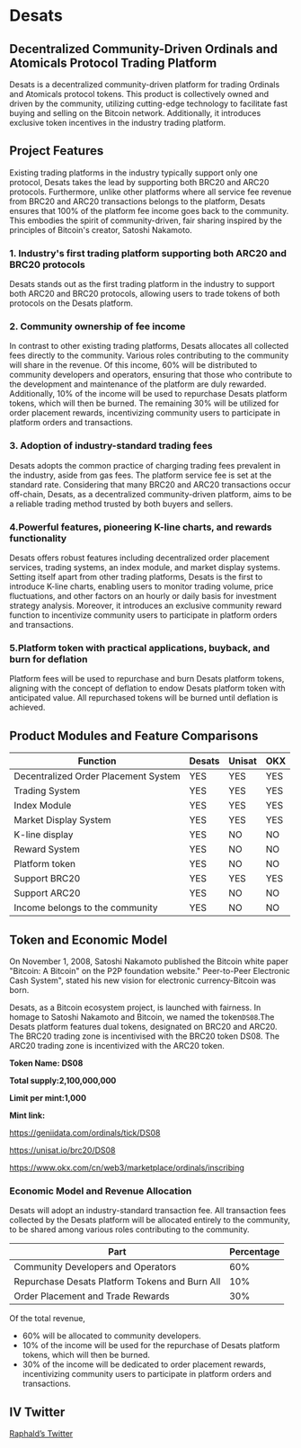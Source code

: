 # Desats

## Decentralized Community-Driven Ordinals and Atomicals Protocol Trading Platform

Desats is a decentralized community-driven platform for trading Ordinals and Atomicals protocol tokens. This product is collectively owned and driven by the community, utilizing cutting-edge technology to facilitate fast buying and selling on the Bitcoin network. Additionally, it introduces exclusive token incentives in the industry trading platform.

## Project Features

Existing trading platforms in the industry typically support only one protocol, Desats takes the lead by supporting both BRC20 and ARC20 protocols. Furthermore, unlike other platforms where all service fee revenue from BRC20 and ARC20 transactions belongs to the platform, Desats ensures that 100% of the platform fee income goes back to the community. This embodies the spirit of community-driven, fair sharing inspired by the principles of Bitcoin's creator, Satoshi Nakamoto.

 ### 1. Industry's first trading platform supporting both ARC20 and BRC20 protocols
 
Desats stands out as the first trading platform in the industry to support both ARC20 and BRC20 protocols, allowing users to trade tokens of both protocols on the Desats platform.

### 2. Community ownership of fee income

In contrast to other existing trading platforms, Desats allocates all collected fees directly to the community. Various roles contributing to the community will share in the revenue. Of this income, 60% will be distributed to community developers and operators, ensuring that those who contribute to the development and maintenance of the platform are duly rewarded. Additionally, 10% of the income will be used to repurchase Desats platform tokens, which will then be burned. The remaining 30% will be utilized for order placement rewards, incentivizing community users to participate in platform orders and transactions.

### 3. Adoption of industry-standard trading fees

Desats adopts the common practice of charging trading fees prevalent in the industry, aside from gas fees. The platform service fee is set at the standard rate. Considering that many BRC20 and ARC20 transactions occur off-chain, Desats, as a decentralized community-driven platform, aims to be a reliable trading method trusted by both buyers and sellers.

### 4.Powerful features, pioneering K-line charts, and rewards functionality

Desats offers robust features including decentralized order placement services, trading systems, an index module, and market display systems. Setting itself apart from other trading platforms, Desats is the first to introduce K-line charts, enabling users to monitor trading volume, price fluctuations, and other factors on an hourly or daily basis for investment strategy analysis. Moreover, it introduces an exclusive community reward function to incentivize community users to participate in platform orders and transactions.

### 5.Platform token with practical applications, buyback, and burn for deflation

Platform fees will be used to repurchase and burn Desats platform tokens, aligning with the concept of deflation to endow Desats platform token with anticipated value. All repurchased tokens will be burned until deflation is achieved.



## Product Modules and Feature Comparisons

|Function                  | Desats | Unisat |  OKX | 
|  -------------------------  | ----  | ----  | ----  |
| Decentralized Order Placement System | YES | YES | YES |
| Trading System  | YES | YES | YES |
| Index Module    | YES | YES | YES |
| Market Display System  | YES | YES | YES |
| K-line display   | YES | NO | NO |
| Reward System    | YES  |NO  | NO  |
| Platform token   |YES  | NO  | NO  |
| Support  BRC20   |YES  | YES  | YES  |
| Support  ARC20   |YES  | NO  | NO  |
| Income belongs to the community  | YES | NO | NO |



## Token and Economic Model

On November 1, 2008, Satoshi Nakamoto published the Bitcoin white paper "Bitcoin: A Bitcoin" on the P2P foundation website." Peer-to-Peer Electronic Cash System", stated his new vision for electronic currency-Bitcoin was born.

Desats, as a Bitcoin ecosystem project, is launched with fairness. In homage to Satoshi Nakamoto and Bitcoin, we named the token`DS08`.The Desats platform features dual tokens, designated on BRC20 and ARC20. The BRC20 trading zone is incentivised with the BRC20 token DS08. The ARC20 trading zone is incentivized with the ARC20 token.

**Token Name: DS08**

**Total supply:2,100,000,000**

**Limit per mint:1,000**

**Mint link:**

https://geniidata.com/ordinals/tick/DS08

https://unisat.io/brc20/DS08

https://www.okx.com/cn/web3/marketplace/ordinals/inscribing



### Economic Model and Revenue Allocation

Desats will adopt an industry-standard transaction fee. All transaction fees collected by the Desats platform will be allocated entirely to the community, to be shared among various roles contributing to the community.

|     Part             | Percentage | 
|  -------------------------  | ----  | 
| Community Developers and Operators | 60% |
| Repurchase Desats Platform Tokens and Burn All | 10% |
| Order Placement and Trade Rewards | 30% |

Of the total revenue, 
+ 60% will be allocated to community developers. 
+ 10% of the income will be used for the repurchase of Desats platform tokens, which will then be burned. 
+ 30% of the income will be dedicated to order placement rewards, incentivizing community users to participate in platform orders and transactions.


## IV Twitter

[Raphald’s Twitter](https://twitter.com/Raphaldesat) 

